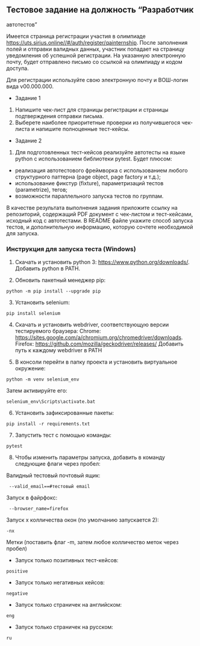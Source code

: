 ## Тестовое задание на должность “Разработчик
автотестов”

Имеется страница регистрации участия в олимпиаде
https://uts.sirius.online//#/auth/register/qainternship.
После заполнения полей и отправки валидных данных, участник попадает
на страницу уведомления об успешной регистрации. На указанную
электронную почту, будет отправлено письмо со ссылкой на олимпиаду и
кодом доступа.

Для регистрации используйте свою электронную почту и ВОШ-логин вида
v00.000.000.

- Задание 1
1. Напишите чек-лист для страницы регистрации и страницы
подтверждения отправки письма.
2. Выберете наиболее приоритетные проверки из получившегося
чек-листа и напишите полноценные тест-кейсы.

- Задание 2
1. Для подготовленных тест-кейсов реализуйте автотесты на языке
python с использованием библиотеки pytest.
Будет плюсом:
- реализация автотестового фреймворка с использованием любого
структурного паттерна (page object, page factory и т.д.);
- использование фикстур (fixture), параметризаций тестов
(parametrize), тегов;
- возможности параллельного запуска тестов по группам.

В качестве результата выполнения задания приложите ссылку на
репозиторий, содержащий PDF документ с чек-листом и тест-кейсами,
исходный код с автотестами.
В README файле укажите способ запуска тестов, и дополнительную
информацию, которую сочтете необходимой для запуска.


### Инструкция для запуска теста (Windows)

1) Скачать и установить python 3: https://www.python.org/downloads/. Добавить python в PATH.

2) Обновить пакетный менеджер pip:

```
python -m pip install --upgrade pip
```

3) Установить selenium:

```
pip install selenium
```

4) Скачать и установить webdriver, соответствующую версии тестируемого браузера:
Chrome: https://sites.google.com/a/chromium.org/chromedriver/downloads.
Firefox: https://github.com/mozilla/geckodriver/releases/ 
Добавить путь к каждому webdriver в PATH

5) В консоли перейти в папку проекта и установить виртуальное окружение:

```
python -m venv selenium_env
```

Затем активируйте его:

```
selenium_env\Scripts\activate.bat
```

6) Установить зафиксированные пакеты:

```
pip install -r requirements.txt
```

7) Запустить тест с помощью команды:

```
pytest
```

8) Чтобы изменить параметры запуска, добавить в команду следующие флаги через пробел:

Валидный тестовый почтовый ящик:

```
 --valid_email==#тестовый email
```

Запуск в файрфокс:

```
 --browser_name=firefox
```

Запуск х колличества окон (по умолчанию запускается 2):

```
-nх
```

Метки (поставить флаг -m, затем любое колличество меток через пробел)
- Запуск только позитивных тест-кейсов:	

```
positive
```

- Запуск только негативных кейсов:

```	
negative
```

- Запуск только страничек на английском:

```	
eng
```

- Запуск только страничек на русском:

```	
ru
```

